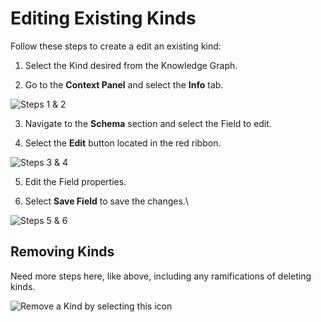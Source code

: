 # Editing Existing Kinds

Follow these steps to create a edit an existing kind: 

1. Select the Kind desired from the Knowledge Graph.

2. Go to the **Context Panel** and select the **Info** tab.

![Steps 1 &amp; 2](https://maanaimages.blob.core.windows.net/maana-q-documentation/EDITING%20KINDS%201.png)

3. Navigate to the **Schema** section and select the Field to edit.

4. Select the **Edit** button located in the red ribbon.

![Steps 3 &amp; 4](https://maanaimages.blob.core.windows.net/maana-q-documentation/EDITING%20KINDS%202.png)

5. Edit the Field properties.

6. Select **Save Field** to save the changes.\

![Steps 5 &amp; 6](https://maanaimages.blob.core.windows.net/maana-q-documentation/EDITING%20KINDS%203.png)

## Removing Kinds <a id="removing-kinds"></a>

Need more steps here, like above, including any ramifications of deleting kinds.

![Remove a Kind by selecting this icon](https://maanaimages.blob.core.windows.net/maana-q-documentation/x.png)


